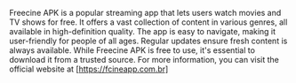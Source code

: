 Freecine APK is a popular streaming app that lets users watch movies and TV shows for free. It offers a vast collection of content in various genres, all available in high-definition quality. The app is easy to navigate, making it user-friendly for people of all ages. Regular updates ensure fresh content is always available. While Freecine APK is free to use, it's essential to download it from a trusted source. For more information, you can visit the official website at [https://fcineapp.com.br]
